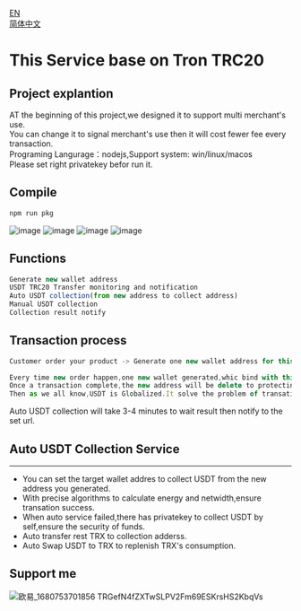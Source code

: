 [EN](README.md)  
[简体中文](README_CN.md)  
# This Service base on Tron TRC20

## Project explantion
AT the beginning of this project,we designed it to support multi merchant's use.  
You can change it to signal merchant's use then it will cost fewer fee every transaction.   
Programing Langurage：nodejs,Support system: win/linux/macos  
Please set right privatekey befor run it.  
  
## Compile
```js
npm run pkg
```
  
![image](https://user-images.githubusercontent.com/129872486/229836409-2855f307-235c-4128-b504-404777bcd961.png)
![image](https://user-images.githubusercontent.com/129872486/229836665-8ab0a7bd-9cd9-4d46-9c1c-03c57526ca6a.png)
![image](https://user-images.githubusercontent.com/129872486/229836778-0b46368a-da93-46f0-af75-a32364a0d09c.png)
![image](https://user-images.githubusercontent.com/129872486/229836895-0a6788c2-bd45-4687-95c2-b6475b7aabf3.png)

## Functions
```js
Generate new wallet address
USDT TRC20 Transfer monitoring and notification
Auto USDT collection(from new address to collect address)
Manual USDT collection
Collection result notify
```
## Transaction process
```js
Customer order your product -> Generate one new wallet address for this customer -> Wait customer send USDT to this new address -> This system received new payment then notify the set url and begain collect USDT from this new address -> Check if the amount right -> Finish transation

Every time new order happen,one new wallet generated,whic bind with this customer.  
Once a transaction complete,the new address will be delete to protecting customer privacy.Implement anonymous transactions.  
Then as we all know,USDT is Globalized.It solve the problem of transation in different country.
```
Auto USDT collection will take 3-4 minutes to wait result then notify to the set url.

## Auto USDT Collection Service
---
- You can set the target wallet addres to collect USDT from the new address you generated.
- With precise algorithms to calculate energy and netwidth,ensure transation success.
- When auto service failed,there has privatekey to collect USDT by self,ensure the security of funds.
- Auto transfer rest TRX to collection adderss.
- Auto Swap USDT to TRX to replenish TRX's consumption.

## Support me
![欧易_1680753701856](https://user-images.githubusercontent.com/129872486/230269179-73009271-2893-4f5b-a621-92ee2e77a21a.jpg)
TRGefN4fZXTwSLPV2Fm69ESKrsHS2KbqVs
